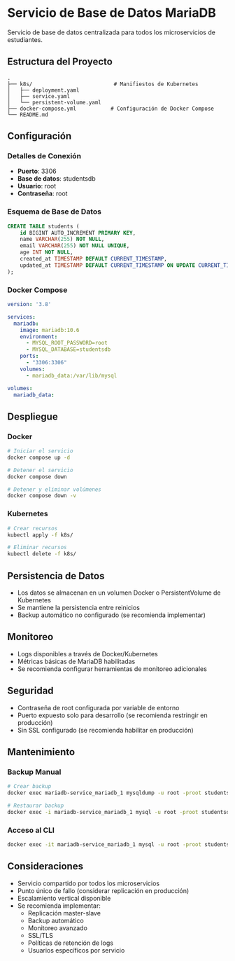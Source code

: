 # Servicio de Base de Datos MariaDB

Servicio de base de datos centralizada para todos los microservicios de estudiantes.

## Estructura del Proyecto

```
.
├── k8s/                          # Manifiestos de Kubernetes
│   ├── deployment.yaml
│   ├── service.yaml
│   └── persistent-volume.yaml
├── docker-compose.yml           # Configuración de Docker Compose
└── README.md
```

## Configuración

### Detalles de Conexión
- **Puerto**: 3306
- **Base de datos**: studentsdb
- **Usuario**: root
- **Contraseña**: root

### Esquema de Base de Datos

```sql
CREATE TABLE students (
    id BIGINT AUTO_INCREMENT PRIMARY KEY,
    name VARCHAR(255) NOT NULL,
    email VARCHAR(255) NOT NULL UNIQUE,
    age INT NOT NULL,
    created_at TIMESTAMP DEFAULT CURRENT_TIMESTAMP,
    updated_at TIMESTAMP DEFAULT CURRENT_TIMESTAMP ON UPDATE CURRENT_TIMESTAMP
);
```

### Docker Compose
```yaml
version: '3.8'

services:
  mariadb:
    image: mariadb:10.6
    environment:
      - MYSQL_ROOT_PASSWORD=root
      - MYSQL_DATABASE=studentsdb
    ports:
      - "3306:3306"
    volumes:
      - mariadb_data:/var/lib/mysql

volumes:
  mariadb_data:
```

## Despliegue

### Docker
```bash
# Iniciar el servicio
docker compose up -d

# Detener el servicio
docker compose down

# Detener y eliminar volúmenes
docker compose down -v
```

### Kubernetes
```bash
# Crear recursos
kubectl apply -f k8s/

# Eliminar recursos
kubectl delete -f k8s/
```

## Persistencia de Datos

- Los datos se almacenan en un volumen Docker o PersistentVolume de Kubernetes
- Se mantiene la persistencia entre reinicios
- Backup automático no configurado (se recomienda implementar)

## Monitoreo

- Logs disponibles a través de Docker/Kubernetes
- Métricas básicas de MariaDB habilitadas
- Se recomienda configurar herramientas de monitoreo adicionales

## Seguridad

- Contraseña de root configurada por variable de entorno
- Puerto expuesto solo para desarrollo (se recomienda restringir en producción)
- Sin SSL configurado (se recomienda habilitar en producción)

## Mantenimiento

### Backup Manual
```bash
# Crear backup
docker exec mariadb-service_mariadb_1 mysqldump -u root -proot studentsdb > backup.sql

# Restaurar backup
docker exec -i mariadb-service_mariadb_1 mysql -u root -proot studentsdb < backup.sql
```

### Acceso al CLI
```bash
docker exec -it mariadb-service_mariadb_1 mysql -u root -proot studentsdb
```

## Consideraciones

- Servicio compartido por todos los microservicios
- Punto único de fallo (considerar replicación en producción)
- Escalamiento vertical disponible
- Se recomienda implementar:
  - Replicación master-slave
  - Backup automático
  - Monitoreo avanzado
  - SSL/TLS
  - Políticas de retención de logs
  - Usuarios específicos por servicio 
